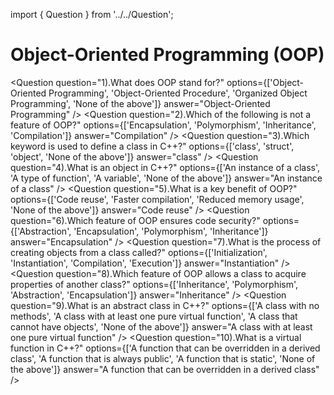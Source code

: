 import { Question } from '../../Question';

# Object-Oriented Programming (OOP)

<Question
  question="1).What does OOP stand for?"
  options={['Object-Oriented Programming', 'Object-Oriented Procedure', 'Organized Object Programming', 'None of the above']}
  answer="Object-Oriented Programming"
/>
<Question
  question="2).Which of the following is not a feature of OOP?"
  options={['Encapsulation', 'Polymorphism', 'Inheritance', 'Compilation']}
  answer="Compilation"
/>
<Question
  question="3).Which keyword is used to define a class in C++?"
  options={['class', 'struct', 'object', 'None of the above']}
  answer="class"
/>
<Question
  question="4).What is an object in C++?"
  options={['An instance of a class', 'A type of function', 'A variable', 'None of the above']}
  answer="An instance of a class"
/>
<Question
  question="5).What is a key benefit of OOP?"
  options={['Code reuse', 'Faster compilation', 'Reduced memory usage', 'None of the above']}
  answer="Code reuse"
/>
<Question
  question="6).Which feature of OOP ensures code security?"
  options={['Abstraction', 'Encapsulation', 'Polymorphism', 'Inheritance']}
  answer="Encapsulation"
/>
<Question
  question="7).What is the process of creating objects from a class called?"
  options={['Initialization', 'Instantiation', 'Compilation', 'Execution']}
  answer="Instantiation"
/>
<Question
  question="8).Which feature of OOP allows a class to acquire properties of another class?"
  options={['Inheritance', 'Polymorphism', 'Abstraction', 'Encapsulation']}
  answer="Inheritance"
/>
<Question
  question="9).What is an abstract class in C++?"
  options={['A class with no methods', 'A class with at least one pure virtual function', 'A class that cannot have objects', 'None of the above']}
  answer="A class with at least one pure virtual function"
/>
<Question
  question="10).What is a virtual function in C++?"
  options={['A function that can be overridden in a derived class', 'A function that is always public', 'A function that is static', 'None of the above']}
  answer="A function that can be overridden in a derived class"
/>
